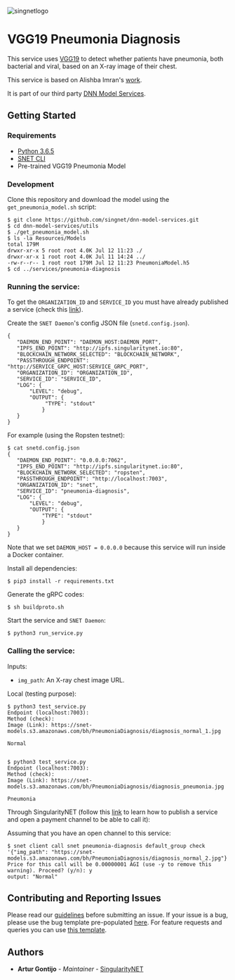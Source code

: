 [issue-template]: ../../../../../issues/new?template=BUG_REPORT.md
[feature-template]: ../../../../../issues/new?template=FEATURE_REQUEST.md

![singnetlogo](../../docs/assets/singnet-logo.jpg 'SingularityNET')

# VGG19 Pneumonia Diagnosis

This service uses [VGG19](http://www.robots.ox.ac.uk/~vgg/research/very_deep/) 
to detect whether patients have pneumonia, both bacterial and viral, based on an X-ray image of their chest.

This service is based on Alishba Imran's [work](https://github.com/alishbaimran/Pneumonia-Diagnosis-CNN-Model).

It is part of our third party [DNN Model Services](https://github.com/singnet/dnn-model-services).

## Getting Started

### Requirements

- [Python 3.6.5](https://www.python.org/downloads/release/python-365/)
- [SNET CLI](https://github.com/singnet/snet-cli)
- Pre-trained VGG19 Pneumonia Model

### Development

Clone this repository and download the model using the `get_pneumonia_model.sh` script:

```
$ git clone https://github.com/singnet/dnn-model-services.git
$ cd dnn-model-services/utils
$ ./get_pneumonia_model.sh
$ ls -la Resources/Models
total 179M
drwxr-xr-x 5 root root 4.0K Jul 12 11:23 ./
drwxr-xr-x 1 root root 4.0K Jul 11 14:24 ../
-rw-r--r-- 1 root root 179M Jul 12 11:23 PneumoniaModel.h5
$ cd ../services/pneumonia-diagnosis
```

### Running the service:

To get the `ORGANIZATION_ID` and `SERVICE_ID` you must have already published a service (check this [link](https://dev.singularitynet.io/tutorials/publish/)).

Create the `SNET Daemon`'s config JSON file (`snetd.config.json`).

```
{
   "DAEMON_END_POINT": "DAEMON_HOST:DAEMON_PORT",
   "IPFS_END_POINT": "http://ipfs.singularitynet.io:80",
   "BLOCKCHAIN_NETWORK_SELECTED": "BLOCKCHAIN_NETWORK",
   "PASSTHROUGH_ENDPOINT": "http://SERVICE_GRPC_HOST:SERVICE_GRPC_PORT",  
   "ORGANIZATION_ID": "ORGANIZATION_ID",
   "SERVICE_ID": "SERVICE_ID",
   "LOG": {
       "LEVEL": "debug",
       "OUTPUT": {
            "TYPE": "stdout"
           }
   }
}
```

For example (using the Ropsten testnet):

```
$ cat snetd.config.json
{
   "DAEMON_END_POINT": "0.0.0.0:7062",
   "IPFS_END_POINT": "http://ipfs.singularitynet.io:80",
   "BLOCKCHAIN_NETWORK_SELECTED": "ropsten",
   "PASSTHROUGH_ENDPOINT": "http://localhost:7003",
   "ORGANIZATION_ID": "snet",
   "SERVICE_ID": "pneumonia-diagnosis",
   "LOG": {
       "LEVEL": "debug",
       "OUTPUT": {
           "TYPE": "stdout"
           }
   }
}
```

Note that we set `DAEMON_HOST = 0.0.0.0` because this service will run inside a Docker container.

Install all dependencies:
```
$ pip3 install -r requirements.txt
```
Generate the gRPC codes:
```
$ sh buildproto.sh
```
Start the service and `SNET Daemon`:
```
$ python3 run_service.py
```

### Calling the service:

Inputs:
  - `img_path`: An X-ray chest image URL.

Local (testing purpose):

```
$ python3 test_service.py 
Endpoint (localhost:7003): 
Method (check): 
Image (Link): https://snet-models.s3.amazonaws.com/bh/PneumoniaDiagnosis/diagnosis_normal_1.jpg

Normal


$ python3 test_service.py 
Endpoint (localhost:7003): 
Method (check): 
Image (Link): https://snet-models.s3.amazonaws.com/bh/PneumoniaDiagnosis/diagnosis_pneumonia.jpg

Pneumonia
```

Through SingularityNET (follow this [link](https://dev.singularitynet.io/tutorials/publish/) to learn how to publish a service and open a payment channel to be able to call it):

Assuming that you have an open channel to this service:

```
$ snet client call snet pneumonia-diagnosis default_group check '{"img_path": "https://snet-models.s3.amazonaws.com/bh/PneumoniaDiagnosis/diagnosis_normal_2.jpg"}'
Price for this call will be 0.00000001 AGI (use -y to remove this warning). Proceed? (y/n): y
output: "Normal"
```

## Contributing and Reporting Issues

Please read our [guidelines](https://dev.singularitynet.io/docs/contribute/contribution-guidelines/#submitting-an-issue) before submitting an issue. If your issue is a bug, please use the bug template pre-populated [here][issue-template]. For feature requests and queries you can use [this template][feature-template].

## Authors

* **Artur Gontijo** - *Maintainer* - [SingularityNET](https://www.singularitynet.io)